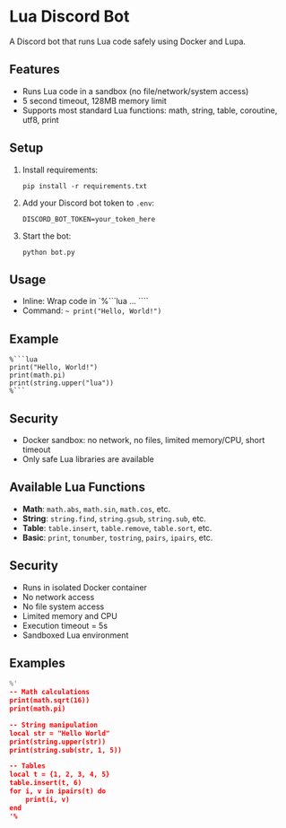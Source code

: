 # Lua Discord Bot

A Discord bot that runs Lua code safely using Docker and Lupa.

## Features

- Runs Lua code in a sandbox (no file/network/system access)
- 5 second timeout, 128MB memory limit
- Supports most standard Lua functions: math, string, table, coroutine, utf8, print

## Setup

1. Install requirements:
   ```
   pip install -r requirements.txt
   ```
2. Add your Discord bot token to `.env`:
   ```
   DISCORD_BOT_TOKEN=your_token_here
   ```
3. Start the bot:
   ```
   python bot.py
   ```

## Usage

- Inline: Wrap code in `%```lua ... ````
- Command: `~ print("Hello, World!")`

## Example

```
%```lua
print("Hello, World!")
print(math.pi)
print(string.upper("lua"))
%```
```

## Security

- Docker sandbox: no network, no files, limited memory/CPU, short timeout
- Only safe Lua libraries are available
## Available Lua Functions

- **Math**: `math.abs`, `math.sin`, `math.cos`, etc.
- **String**: `string.find`, `string.gsub`, `string.sub`, etc.
- **Table**: `table.insert`, `table.remove`, `table.sort`, etc.
- **Basic**: `print`, `tonumber`, `tostring`, `pairs`, `ipairs`, etc.

## Security

- Runs in isolated Docker container
- No network access
- No file system access
- Limited memory and CPU
- Execution timeout = 5s
- Sandboxed Lua environment

## Examples

```lua
%'
-- Math calculations
print(math.sqrt(16))
print(math.pi)

-- String manipulation
local str = "Hello World"
print(string.upper(str))
print(string.sub(str, 1, 5))

-- Tables
local t = {1, 2, 3, 4, 5}
table.insert(t, 6)
for i, v in ipairs(t) do
    print(i, v)
end
'%
```
